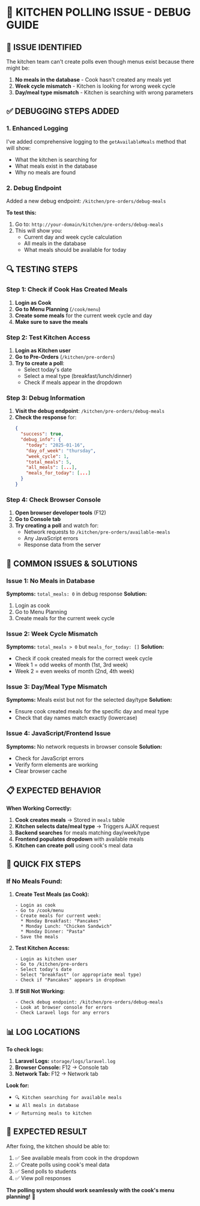 # 🔧 **KITCHEN POLLING ISSUE - DEBUG GUIDE**

## 🎯 **ISSUE IDENTIFIED**

The kitchen team can't create polls even though menus exist because there might be:
1. **No meals in the database** - Cook hasn't created any meals yet
2. **Week cycle mismatch** - Kitchen is looking for wrong week cycle
3. **Day/meal type mismatch** - Kitchen is searching with wrong parameters

## ✅ **DEBUGGING STEPS ADDED**

### **1. Enhanced Logging**
I've added comprehensive logging to the `getAvailableMeals` method that will show:
- What the kitchen is searching for
- What meals exist in the database
- Why no meals are found

### **2. Debug Endpoint**
Added a new debug endpoint: `/kitchen/pre-orders/debug-meals`

**To test this:**
1. Go to: `http://your-domain/kitchen/pre-orders/debug-meals`
2. This will show you:
   - Current day and week cycle calculation
   - All meals in the database
   - What meals should be available for today

## 🔍 **TESTING STEPS**

### **Step 1: Check if Cook Has Created Meals**
1. **Login as Cook**
2. **Go to Menu Planning** (`/cook/menu`)
3. **Create some meals** for the current week cycle and day
4. **Make sure to save the meals**

### **Step 2: Test Kitchen Access**
1. **Login as Kitchen user**
2. **Go to Pre-Orders** (`/kitchen/pre-orders`)
3. **Try to create a poll**:
   - Select today's date
   - Select a meal type (breakfast/lunch/dinner)
   - Check if meals appear in the dropdown

### **Step 3: Debug Information**
1. **Visit the debug endpoint**: `/kitchen/pre-orders/debug-meals`
2. **Check the response** for:
   ```json
   {
     "success": true,
     "debug_info": {
       "today": "2025-01-16",
       "day_of_week": "thursday",
       "week_cycle": 1,
       "total_meals": 5,
       "all_meals": [...],
       "meals_for_today": [...]
     }
   }
   ```

### **Step 4: Check Browser Console**
1. **Open browser developer tools** (F12)
2. **Go to Console tab**
3. **Try creating a poll** and watch for:
   - Network requests to `/kitchen/pre-orders/available-meals`
   - Any JavaScript errors
   - Response data from the server

## 🎯 **COMMON ISSUES & SOLUTIONS**

### **Issue 1: No Meals in Database**
**Symptoms:** `total_meals: 0` in debug response
**Solution:** 
1. Login as cook
2. Go to Menu Planning
3. Create meals for the current week cycle

### **Issue 2: Week Cycle Mismatch**
**Symptoms:** `total_meals > 0` but `meals_for_today: []`
**Solution:** 
- Check if cook created meals for the correct week cycle
- Week 1 = odd weeks of month (1st, 3rd week)
- Week 2 = even weeks of month (2nd, 4th week)

### **Issue 3: Day/Meal Type Mismatch**
**Symptoms:** Meals exist but not for the selected day/type
**Solution:**
- Ensure cook created meals for the specific day and meal type
- Check that day names match exactly (lowercase)

### **Issue 4: JavaScript/Frontend Issue**
**Symptoms:** No network requests in browser console
**Solution:**
- Check for JavaScript errors
- Verify form elements are working
- Clear browser cache

## 📋 **EXPECTED BEHAVIOR**

**When Working Correctly:**
1. **Cook creates meals** → Stored in `meals` table
2. **Kitchen selects date/meal type** → Triggers AJAX request
3. **Backend searches** for meals matching day/week/type
4. **Frontend populates dropdown** with available meals
5. **Kitchen can create poll** using cook's meal data

## 🚀 **QUICK FIX STEPS**

### **If No Meals Found:**

1. **Create Test Meals (as Cook):**
   ```
   - Login as cook
   - Go to /cook/menu
   - Create meals for current week:
     * Monday Breakfast: "Pancakes"
     * Monday Lunch: "Chicken Sandwich"
     * Monday Dinner: "Pasta"
   - Save the meals
   ```

2. **Test Kitchen Access:**
   ```
   - Login as kitchen user
   - Go to /kitchen/pre-orders
   - Select today's date
   - Select "breakfast" (or appropriate meal type)
   - Check if "Pancakes" appears in dropdown
   ```

3. **If Still Not Working:**
   ```
   - Check debug endpoint: /kitchen/pre-orders/debug-meals
   - Look at browser console for errors
   - Check Laravel logs for any errors
   ```

## 📊 **LOG LOCATIONS**

**To check logs:**
1. **Laravel Logs:** `storage/logs/laravel.log`
2. **Browser Console:** F12 → Console tab
3. **Network Tab:** F12 → Network tab

**Look for:**
- `🔍 Kitchen searching for available meals`
- `📊 All meals in database`
- `✅ Returning meals to kitchen`

## 🎉 **EXPECTED RESULT**

After fixing, the kitchen should be able to:
1. ✅ See available meals from cook in the dropdown
2. ✅ Create polls using cook's meal data
3. ✅ Send polls to students
4. ✅ View poll responses

**The polling system should work seamlessly with the cook's menu planning!** 🚀
